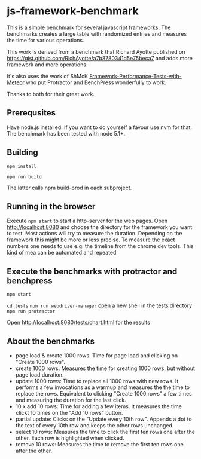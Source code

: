 # js-framework-benchmark

This is a simple benchmark for several javascript frameworks. The benchmarks creates a large table with randomized entries and measures the time for various operations.

This work is derived from a benchmark that Richard Ayotte published on https://gist.github.com/RichAyotte/a7b8780341d5e75beca7 and adds more framework and more operations.

It's also uses the work of ShMcK [Framework-Performance-Tests-with-Meteor](https://github.com/ShMcK/Framework-Performance-Tests-with-Meteor) who put Protractor and BenchPress wonderfully to work.

Thanks to both for their great work.

## Prerequsites

Have node.js installed. If you want to do yourself a favour use nvm for that. The benchmark has been tested with node 5.1+.

## Building

`npm install`

`npm run build`

The latter calls npm build-prod in each subproject.

## Running in the browser

Execute `npm start` to start a http-server for the web pages.
Open [http://localhost:8080](http://localhost:8080/) and choose the directory for the framework you want to test. Most actions will try to measure the duration. Depending on the framework this might be more or less precise. To measure the exact numbers one needs to use e.g. the timeline from the chrome dev tools. This kind of mea can be automated and repeated

## Execute the benchmarks with protractor and benchpress

`npm start`

`cd tests`
`npm run webdriver-manager`
open a new shell in the tests directory
`npm run protractor`

Open [http://localhost:8080/tests/chart.html](http://localhost:8080/tests/chart.html) for the results

## About the benchmarks

* page load & create 1000 rows: Time for page load and clicking on "Create 1000 rows".
* create 1000 rows: Measures the time for creating 1000 rows, but without page load duration.
* update 1000 rows: Time to replace all 1000 rows with new rows. It performs a few invocations as a warmup and measures the the time to replace the rows. Equivalent to clicking "Create 1000 rows" a few times and measuring the duration for the last click.
* 10 x add 10 rows: Time for adding a few items. It measures the time clickt 10 times on the "Add 10 rows" button.
* partial update: Clicks on the "Update every 10th row". Appends a dot to the text of every 10th row and keeps the other rows unchanged.
* select 10 rows: Measures the time to click the first ten rows one after the other. Each row is highlighted when clicked.
* remove 10 rows: Measures the time to remove the first ten rows one after the other.
